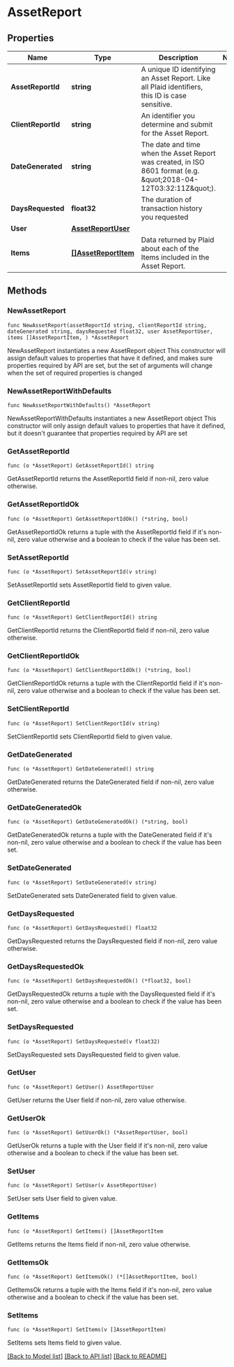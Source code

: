 # AssetReport

## Properties

Name | Type | Description | Notes
------------ | ------------- | ------------- | -------------
**AssetReportId** | **string** | A unique ID identifying an Asset Report. Like all Plaid identifiers, this ID is case sensitive. | 
**ClientReportId** | **string** | An identifier you determine and submit for the Asset Report. | 
**DateGenerated** | **string** | The date and time when the Asset Report was created, in ISO 8601 format (e.g. \&quot;2018-04-12T03:32:11Z\&quot;). | 
**DaysRequested** | **float32** | The duration of transaction history you requested | 
**User** | [**AssetReportUser**](AssetReportUser.md) |  | 
**Items** | [**[]AssetReportItem**](AssetReportItem.md) | Data returned by Plaid about each of the Items included in the Asset Report. | 

## Methods

### NewAssetReport

`func NewAssetReport(assetReportId string, clientReportId string, dateGenerated string, daysRequested float32, user AssetReportUser, items []AssetReportItem, ) *AssetReport`

NewAssetReport instantiates a new AssetReport object
This constructor will assign default values to properties that have it defined,
and makes sure properties required by API are set, but the set of arguments
will change when the set of required properties is changed

### NewAssetReportWithDefaults

`func NewAssetReportWithDefaults() *AssetReport`

NewAssetReportWithDefaults instantiates a new AssetReport object
This constructor will only assign default values to properties that have it defined,
but it doesn't guarantee that properties required by API are set

### GetAssetReportId

`func (o *AssetReport) GetAssetReportId() string`

GetAssetReportId returns the AssetReportId field if non-nil, zero value otherwise.

### GetAssetReportIdOk

`func (o *AssetReport) GetAssetReportIdOk() (*string, bool)`

GetAssetReportIdOk returns a tuple with the AssetReportId field if it's non-nil, zero value otherwise
and a boolean to check if the value has been set.

### SetAssetReportId

`func (o *AssetReport) SetAssetReportId(v string)`

SetAssetReportId sets AssetReportId field to given value.


### GetClientReportId

`func (o *AssetReport) GetClientReportId() string`

GetClientReportId returns the ClientReportId field if non-nil, zero value otherwise.

### GetClientReportIdOk

`func (o *AssetReport) GetClientReportIdOk() (*string, bool)`

GetClientReportIdOk returns a tuple with the ClientReportId field if it's non-nil, zero value otherwise
and a boolean to check if the value has been set.

### SetClientReportId

`func (o *AssetReport) SetClientReportId(v string)`

SetClientReportId sets ClientReportId field to given value.


### GetDateGenerated

`func (o *AssetReport) GetDateGenerated() string`

GetDateGenerated returns the DateGenerated field if non-nil, zero value otherwise.

### GetDateGeneratedOk

`func (o *AssetReport) GetDateGeneratedOk() (*string, bool)`

GetDateGeneratedOk returns a tuple with the DateGenerated field if it's non-nil, zero value otherwise
and a boolean to check if the value has been set.

### SetDateGenerated

`func (o *AssetReport) SetDateGenerated(v string)`

SetDateGenerated sets DateGenerated field to given value.


### GetDaysRequested

`func (o *AssetReport) GetDaysRequested() float32`

GetDaysRequested returns the DaysRequested field if non-nil, zero value otherwise.

### GetDaysRequestedOk

`func (o *AssetReport) GetDaysRequestedOk() (*float32, bool)`

GetDaysRequestedOk returns a tuple with the DaysRequested field if it's non-nil, zero value otherwise
and a boolean to check if the value has been set.

### SetDaysRequested

`func (o *AssetReport) SetDaysRequested(v float32)`

SetDaysRequested sets DaysRequested field to given value.


### GetUser

`func (o *AssetReport) GetUser() AssetReportUser`

GetUser returns the User field if non-nil, zero value otherwise.

### GetUserOk

`func (o *AssetReport) GetUserOk() (*AssetReportUser, bool)`

GetUserOk returns a tuple with the User field if it's non-nil, zero value otherwise
and a boolean to check if the value has been set.

### SetUser

`func (o *AssetReport) SetUser(v AssetReportUser)`

SetUser sets User field to given value.


### GetItems

`func (o *AssetReport) GetItems() []AssetReportItem`

GetItems returns the Items field if non-nil, zero value otherwise.

### GetItemsOk

`func (o *AssetReport) GetItemsOk() (*[]AssetReportItem, bool)`

GetItemsOk returns a tuple with the Items field if it's non-nil, zero value otherwise
and a boolean to check if the value has been set.

### SetItems

`func (o *AssetReport) SetItems(v []AssetReportItem)`

SetItems sets Items field to given value.



[[Back to Model list]](../README.md#documentation-for-models) [[Back to API list]](../README.md#documentation-for-api-endpoints) [[Back to README]](../README.md)


